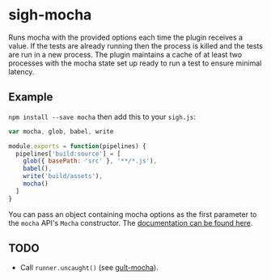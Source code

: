 # sigh-mocha

Runs mocha with the provided options each time the plugin receives a value. If the tests are already running then the process is killed and the tests are run in a new process. The plugin maintains a cache of at least two processes with the mocha state set up ready to run a test to ensure minimal latency.

## Example

`npm install --save mocha` then add this to your `sigh.js`:
```javascript
var mocha, glob, babel, write

module.exports = function(pipelines) {
  pipelines['build:source'] = [
    glob({ basePath: 'src' }, '**/*.js'),
    babel(),
    write('build/assets'),
    mocha()
  ]
}
```

You can pass an object containing mocha options as the first parameter to the `mocha` API's `Mocha` constructor. The [documentation can be found here](https://github.com/mochajs/mocha/wiki/Using-mocha-programmatically).

## TODO

 * Call `runner.uncaught()` (see [gult-mocha](https://github.com/sindresorhus/gulp-mocha/blob/master/index.js)).
